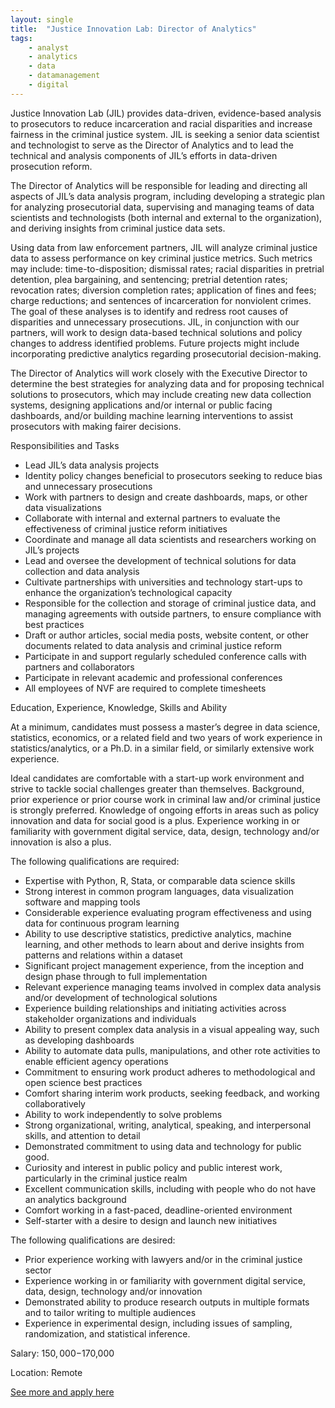 ```yaml
---
layout: single
title:  "Justice Innovation Lab: Director of Analytics"
tags: 
    - analyst
    - analytics
    - data
    - datamanagement
    - digital
---
```

Justice Innovation Lab (JIL) provides data-driven, evidence-based analysis to prosecutors to
reduce incarceration and racial disparities and increase fairness in the criminal justice system.
JIL is seeking a senior data scientist and technologist to serve as the Director of Analytics and to
lead the technical and analysis components of JIL’s efforts in data-driven prosecution reform.

The Director of Analytics will be responsible for leading and directing all aspects of JIL’s data
analysis program, including developing a strategic plan for analyzing prosecutorial data,
supervising and managing teams of data scientists and technologists (both internal and external
to the organization), and deriving insights from criminal justice data sets.

Using data from law enforcement partners, JIL will analyze criminal justice data to assess
performance on key criminal justice metrics. Such metrics may include: time-to-disposition;
dismissal rates; racial disparities in pretrial detention, plea bargaining, and sentencing; pretrial
detention rates; revocation rates; diversion completion rates; application of fines and fees; charge
reductions; and sentences of incarceration for nonviolent crimes. The goal of these analyses is
to identify and redress root causes of disparities and unnecessary prosecutions. JIL, in
conjunction with our partners, will work to design data-based technical solutions and policy
changes to address identified problems. Future projects might include incorporating predictive
analytics regarding prosecutorial decision-making.

The Director of Analytics will work closely with the Executive Director to determine the best
strategies for analyzing data and for proposing technical solutions to prosecutors, which may
include creating new data collection systems, designing applications and/or internal or public
facing dashboards, and/or building machine learning interventions to assist prosecutors with
making fairer decisions.

Responsibilities and Tasks
* Lead JIL’s data analysis projects
* Identity policy changes beneficial to prosecutors seeking to reduce bias and unnecessary
prosecutions
* Work with partners to design and create dashboards, maps, or other data visualizations
* Collaborate with internal and external partners to evaluate the effectiveness of criminal
justice reform initiatives
* Coordinate and manage all data scientists and researchers working on JIL’s projects
* Lead and oversee the development of technical solutions for data collection and data
analysis
* Cultivate partnerships with universities and technology start-ups to enhance the
organization’s technological capacity
* Responsible for the collection and storage of criminal justice data, and managing
agreements with outside partners, to ensure compliance with best practices
* Draft or author articles, social media posts, website content, or other documents related to
data analysis and criminal justice reform
* Participate in and support regularly scheduled conference calls with partners and
collaborators
* Participate in relevant academic and professional conferences
* All employees of NVF are required to complete timesheets

Education, Experience, Knowledge, Skills and Ability

At a minimum, candidates must possess a master’s degree in data science, statistics, economics,
or a related field and two years of work experience in statistics/analytics, or a Ph.D. in a similar
field, or similarly extensive work experience.

Ideal candidates are comfortable with a start-up work environment and strive to tackle social
challenges greater than themselves. Background, prior experience or prior course work in
criminal law and/or criminal justice is strongly preferred. Knowledge of ongoing efforts in areas
such as policy innovation and data for social good is a plus. Experience working in or familiarity
with government digital service, data, design, technology and/or innovation is also a plus.

The following qualifications are required:
* Expertise with Python, R, Stata, or comparable data science skills
* Strong interest in common program languages, data visualization software and mapping
tools
* Considerable experience evaluating program effectiveness and using data for continuous
program learning
* Ability to use descriptive statistics, predictive analytics, machine learning, and other
methods to learn about and derive insights from patterns and relations within a dataset
* Significant project management experience, from the inception and design phase through
to full implementation
* Relevant experience managing teams involved in complex data analysis and/or
development of technological solutions
* Experience building relationships and initiating activities across stakeholder
organizations and individuals
* Ability to present complex data analysis in a visual appealing way, such as developing
dashboards
* Ability to automate data pulls, manipulations, and other rote activities to enable efficient
agency operations
* Commitment to ensuring work product adheres to methodological and open science best
practices
* Comfort sharing interim work products, seeking feedback, and working collaboratively
* Ability to work independently to solve problems
* Strong organizational, writing, analytical, speaking, and interpersonal skills, and attention
to detail
* Demonstrated commitment to using data and technology for public good.
* Curiosity and interest in public policy and public interest work, particularly in the
criminal justice realm
* Excellent communication skills, including with people who do not have an analytics
background
* Comfort working in a fast-paced, deadline-oriented environment
* Self-starter with a desire to design and launch new initiatives

The following qualifications are desired:
* Prior experience working with lawyers and/or in the criminal justice sector
* Experience working in or familiarity with government digital service, data, design,
technology and/or innovation
* Demonstrated ability to produce research outputs in multiple formats and to tailor writing
to multiple audiences
* Experience in experimental design, including issues of sampling, randomization, and
statistical inference.

Salary: $150,000-$170,000

Location: Remote


[See more and apply here](https://drive.google.com/file/d/1e3m48F3T1lUUWd1VtemLVqoppprUJM2l/view?usp=sharing)
